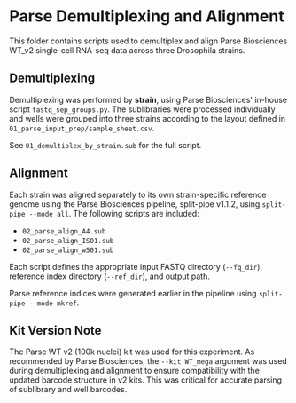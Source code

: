 # Parse Demultiplexing and Alignment

This folder contains scripts used to demultiplex and align Parse Biosciences WT_v2 single-cell RNA-seq data across three Drosophila strains.

## Demultiplexing

Demultiplexing was performed by **strain**, using Parse Biosciences' in-house script `fastq_sep_groups.py`. The sublibraries were processed individually and wells were grouped into three strains according to the layout defined in `01_parse_input_prep/sample_sheet.csv`.

See `01_demultiplex_by_strain.sub` for the full script.

## Alignment

Each strain was aligned separately to its own strain-specific reference genome using the Parse Biosciences pipeline, split-pipe v1.1.2, using `split-pipe --mode all`. The following scripts are included:

- `02_parse_align_A4.sub`
- `02_parse_align_ISO1.sub`
- `02_parse_align_w501.sub`

Each script defines the appropriate input FASTQ directory (`--fq_dir`), reference index directory (`--ref_dir`), and output path.

Parse reference indices were generated earlier in the pipeline using `split-pipe --mode mkref`.

## Kit Version Note

The Parse WT v2 (100k nuclei) kit was used for this experiment. As recommended by Parse Biosciences, the `--kit WT_mega` argument was used during demultiplexing and alignment to ensure compatibility with the updated barcode structure in v2 kits. This was critical for accurate parsing of sublibrary and well barcodes.
